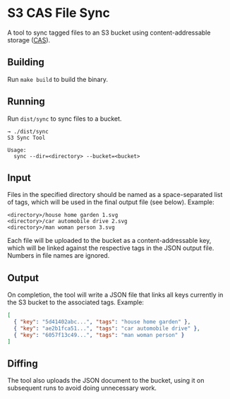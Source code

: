 # S3 CAS File Sync

A tool to sync tagged files to an S3 bucket using content-addressable storage ([CAS](https://en.wikipedia.org/wiki/Content-addressable_storage)).

## Building

Run `make build` to build the binary.

## Running

Run `dist/sync` to sync files to a bucket.

```
→ ./dist/sync
S3 Sync Tool

Usage:
  sync --dir=<directory> --bucket=<bucket>
```

## Input

Files in the specified directory should be named as a space-separated list of tags, which will be used in the final output file (see below). Example:

```
<directory>/house home garden 1.svg
<directory>/car automobile drive 2.svg
<directory>/man woman person 3.svg
```

Each file will be uploaded to the bucket as a content-addressable key, which will be linked against the respective tags in the JSON output file. Numbers in file names are ignored.

## Output

On completion, the tool will write a JSON file that links all keys currently in the S3 bucket to the associated tags. Example:

```json
[
  { "key": "5d41402abc...", "tags": "house home garden" },
  { "key": "ae2b1fca51...", "tags": "car automobile drive" },
  { "key": "6057f13c49...", "tags": "man woman person" }
]
```

## Diffing

The tool also uploads the JSON document to the bucket, using it on subsequent runs to avoid doing unnecessary work.
